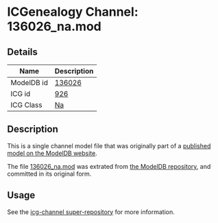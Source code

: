 # ICGenealogy Channel: 136026\_na.mod

## Details

Name | Description
---- | -----------
ModelDB id | [136026](http://senselab.med.yale.edu/ModelDB/ShowModel.cshtml?model=136026)
ICG id | [926](http://icg.neurotheory.ox.ac.uk/channels/2/926)
ICG Class | [Na](http://icg.neurotheory.ox.ac.uk/channels/2)

## Description

This is a single channel model file that was originally part of a [published model on the ModelDB website](http://senselab.med.yale.edu/mModelDB/ShowModel.cshtml?model=136026).

The file [136026\_na.mod](136026_na.mod) was extrated from [the ModelDB repository](http://senselab.med.yale.edu/ModelDB/ShowModel.cshtml?model=136026), and committed in its original form.

## Usage

See the [icg-channel super-repository](https://github.com/icgenealogy/icg-channels) for more information.